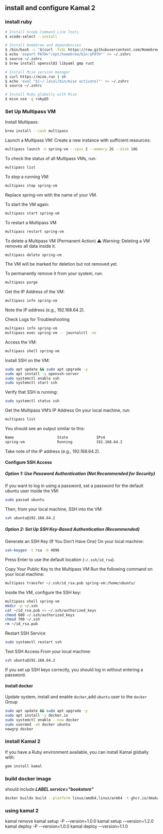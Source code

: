 ## install and configure Kamal 2

### install ruby
```sh
# Install Xcode Command Line Tools
$ xcode-select --install

# Install Homebrew and dependencies
$ /bin/bash -c "$(curl -fsSL https://raw.githubusercontent.com/Homebrew/install/HEAD/install.sh)"
$ echo 'export PATH="/opt/homebrew/bin:$PATH"' >> ~/.zshrc
$ source ~/.zshrc
$ brew install openssl@3 libyaml gmp rust

# Install Mise version manager
$ curl https://mise.run | sh
$ echo 'eval "$(~/.local/bin/mise activate)"' >> ~/.zshrc
$ source ~/.zshrc

# Install Ruby globally with Mise
$ mise use -g ruby@3
```

### Set Up Multipass VM
Install Multipass:
```sh
brew install --cask multipass
```

Launch a Multipass VM: Create a new instance with sufficient resources:
```sh
multipass launch -n spring-vm --cpus 2 --memory 2G --disk 10G
```

To check the status of all Multipass VMs, run:
```sh
multipass list
```
To stop a running VM:
```sh
multipass stop spring-vm
```
Replace spring-vm with the name of your VM.

To start the VM again:
```sh
multipass start spring-vm
```

To restart a Multipass VM
```sh
multipass restart spring-vm
```
To delete a Multipass VM (Permanent Action)
⚠ Warning: Deleting a VM removes all data inside it.
```sh
multipass delete spring-vm
```
The VM will be marked for deletion but not removed yet.

To permanently remove it from your system, run:
```sh
multipass purge
```

Get the IP Address of the VM:
```sh
multipass info spring-vm
```
Note the IP address (e.g., 192.168.64.2).

Check Logs for Troubleshooting
```sh
multipass info spring-vm
multipass exec spring-vm -- journalctl -xe
```

Access the VM:
```sh
multipass shell spring-vm
```

 Install SSH on the VM:
```sh
sudo apt update && sudo apt upgrade -y
sudo apt install -y openssh-server
sudo systemctl enable ssh
sudo systemctl start ssh
```

Verify that SSH is running:
```sh
sudo systemctl status ssh
```

Get the Multipass VM’s IP Address
On your local machine, run:
```sh
multipass list
```
You should see an output similar to this:

```sh
Name                    State             IPv4
spring-vm               Running           192.168.64.2
```
Take note of the IP address (e.g., 192.168.64.2).
#### Configure SSH Access
##### Option 1: Use Password Authentication (Not Recommended for Security)
If you want to log in using a password, set a password for the default ubuntu user inside the VM:

```sh
sudo passwd ubuntu
```
Then, from your local machine, SSH into the VM:

```sh
ssh ubuntu@192.168.64.2
```
##### Option 2: Set Up SSH Key-Based Authentication (Recommended)
Generate an SSH Key (If You Don’t Have One) On your local machine:

```sh
ssh-keygen -t rsa -b 4096
```
Press Enter to use the default location (`~/.ssh/id_rsa`).

Copy Your Public Key to the Multipass VM Run the following command on your local machine:

```sh
multipass transfer ~/.ssh/id_rsa.pub spring-vm:/home/ubuntu/
```
Inside the VM, configure the SSH key:

```sh
multipass shell spring-vm
mkdir -p ~/.ssh
cat ~/id_rsa.pub >> ~/.ssh/authorized_keys
chmod 600 ~/.ssh/authorized_keys
chmod 700 ~/.ssh
rm ~/id_rsa.pub
```
Restart SSH Service
```sh
sudo systemctl restart ssh
```
Test SSH Access From your local machine:
```sh
ssh ubuntu@192.168.64.2
```
If you set up SSH keys correctly, you should log in without entering a password.

#### install docker

Update system, install and enable `docker`,add `ubuntu` user to the `docker` Group
```sh
sudo apt update && sudo apt upgrade -y
sudo apt install -y docker.io
sudo systemctl enable --now docker
sudo usermod -aG docker ubuntu
newgrp docker
```

### install Kamal 2
If you have a Ruby environment available, you can install Kamal globally with:
```sh
gem install kamal
```

### build docker image
should include ***LABEL service="bookstore"***
```sh
docker buildx build --platform linux/amd64,linux/arm64 -t ghcr.io/dmakariev/bookstore:1.0.0 --push .
```

### using kamal 2

kamal remove
kamal setup -P --version=1.0.0
kamal setup --version=1.2.0
kamal deploy -P --version=1.0.0
kamal deploy --version=1.1.0